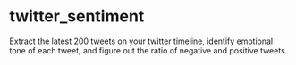 # twitter_sentiment
Extract the latest 200 tweets on your twitter timeline, identify emotional tone of each tweet, and figure out  the ratio of negative and positive tweets.
